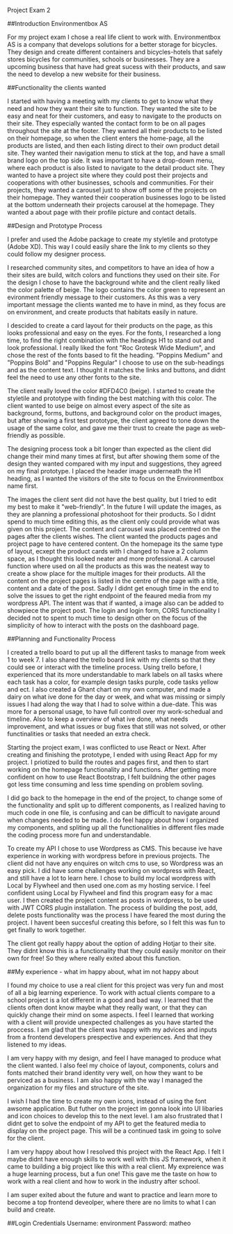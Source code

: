 Project Exam 2

##Introduction Environmentbox AS

For my project exam I chose a real life client to work with. 
Environmentbox AS is a company that develops solutions for a better storage for bicycles. 
They design and create different containers and bicycles-hotels that safely stores bicycles for communities, schools or businesses. 
They are a upcoming business that have had great sucess with their products, and saw the need to develop a new website for their business.

##Functionality the clients wanted

I started with having a meeting with my clients to get to know what they need and how they want their site to function. 
They wanted the site to be easy and neat for their customers, and easy to navigate to the products on their site. 
They especially wanted the contact form to be on all pages throughout the site at the footer. 
They wanted all their products to be listed on their homepage, so when the client enters the home-page, all the products are listed, 
and then each listing direct to their own product detail site. 
They wanted their navigation menu to stick at the top, and have a small brand logo on the top side. 
It was important to have a drop-down menu, where each product is also listed to navigate to the detail product site. 
They wanted to have a project site where they could post their projects and cooperations with other businesses, schools and communities. 
For their projects, they wanted a carousel just to show off some of the projects on their homepage. 
They wanted their cooperation businesses logo to be listed at the bottom underneath their projects carousel at the homepage. 
They wanted a about page with their profile picture and contact details.


##Design and Prototype Process

I prefer and used the Adobe package to create my styletile and prototype (Adobe XD). 
This way I could easily share the link to my clients so they could follow my designer process.

I researched community sites, and competitors to have an idea of how a their sites are build, witch colors and functions they used on their site. 
For the design I chose to have the background white and the client really liked the color palette of beige. 
The logo contains the color green to represent an evironment friendly message to their customers. 
As this was a very important message the clients wanted me to have in mind, as they focus are on environment, and create products 
that habitats easily in nature.

I descided to create a card layout for their products on the page, as this looks professional and easy on the eyes. 
For the fonts, I researched a long time, to find the right combination with the headings H1 to stand out and look professional. 
I really liked the font "Roc Grotesk Wide Medium", and chose the rest of the fonts based to fit the heading. 
"Poppins Medium" and "Poppins Bold" and "Poppins Regular" I choose to use on the sub-headings and as the content text. 
I thought it matches the links and buttons, and didnt feel the need to use any other fonts to the site.

The client really loved the color #DFD4C0 (beige). I started to create the styletile and prototype with finding the best matching with this color. 
The client wanted to use beige on almost every aspect of the site as background, forms, buttons, and background color on the product images, but 
after showing a first test prototype, the client agreed to tone down the usage of the same color, and gave me their trust to create the page as 
web-friendly as possible.

The designing process took a bit longer than expected as the client did change their mind many times at first, but after showing them some of the design 
they wanted compared with my input and suggestions, they agreed on my final prototype. 
I placed the header image underneath the H1 heading, as I wanted the visitors of the site to focus on the Environmentbox name first.

The images the client sent did not have the best quality, but I tried to edit my best to make it "web-friendly". 
In the future I will update the images, as they are planning a professional photoshoot for their products. 
So I didnt spend to much time editing this, as the client only could provide what was given on this project. 
The content and carousel was placed centred on the pages after the clients wishes. 
The client wanted the products pages and project page to have centered content. 
On the homepage its the same type of layout, ecxept the product cards with I changed to have a 2 column space, as I thought this looked neater 
and more professional. 
A carousel function where used on all the products as this was the neatest way to create a show place for the multiple images for their products. 
All the content on the project pages is listed in the centre of the page with a title, content and a date of the post. 
Sadly I didnt get enough time in the end to solve the issues to get the right endpoint of the feaured media from my wordpress API. 
The intent was that if wanted, a image also can be added to showpiece the project post. 
The login and login form, CORS functionality I decided not to spent to much time to design other on the focus of the simplicity of how to 
interact with the posts on the dashboard page.


##Planning and Functionality Process

I created a trello board to put up all the different tasks to manage from week 1 to week 7. 
I also shared the trello board link with my clients so that they could see or interact with the timeline process. 
Using trello before, I experienced that its more understandable to mark labels on all tasks where each task has a color, for example 
design tasks purple, code tasks yellow and ect. 
I also created a Ghant chart on my own computer, and made a dairy on what ive done for the day or week, and what was missing or simply 
issues I had along the way that I had to solve within a due-date. 
This was more for a personal usage, to have full controll over my work-schedual and timeline. 
Also to keep a overview of what ive done, what needs improvement, and what issues or bug fixes that still was not solved, or other 
functinalities or tasks that needed an extra check.

Starting the project exam, I was conflicted to use React or Next. 
After creating and finishing the prototype, I ended with using React App for my project. 
I priotized to build the routes and pages first, and then to start working on the homepage functionality and functions. 
After getting more confident on how to use React Bootstrap, I felt buildning the other pages got less time consuming and less time spending 
on problem sovling.

I did go back to the homepage in the end of the project, to change some of the functionality and split up to different components, as I 
realized having to much code in one file, is confusing and can be difficult to navigate around when changes needed to be made. 
I do feel happy about how I organized my components, and spliting up all the functionalities in different files made the coding process 
more fun and understandable.

To create my API I chose to use Wordpress as CMS. 
This because ive have experience in working with wordpress before in previous projects. 
The client did not have any enquires on witch cms to use, so Wordpress was an easy pick. 
I did have some challenges working on wordpress with React, and still have a lot to learn here. 
I chose to build my local wordpress with Local by Flywheel and then used one.com as my hosting service. 
I feel confident using Local by Flywheel and find this program easy for a mac user. 
I then created the project content as posts in wordpress, to be used with JWT CORS plugin installation. 
The process of building the post, add, delete posts functionality was the process I have feared the most during the project. 
I havent been succesful creating this before, so I felt this was fun to get finally to work together.

The client got really happy about the option of adding Hotjar to their site. 
They didnt know this is a functionality that they could easily monitor on their own for free! So they where really exited about this function.

##My experience - what im happy about, what im not happy about

I found my choice to use a real client for this project was very fun and most of all a big learning experience. 
To work with actual clients compare to a school project is a lot different in a good and bad way. 
I learned that the clients often dont know maybe what they really want, or that they can quickly change their mind on some aspects. 
I feel I learned that working with a client will provide unexpected challenges as you have started the proccess. 
I am glad that the client was happy with my advices and inputs from a frontend developers prespective and experiences. 
And that they listened to my ideas.

I am very happy with my design, and feel I have managed to produce what the client wanted. 
I also feel my choice of layout, components, colurs and fonts matched their brand identity very well, on how they want to be perviced as a business. 
I am also happy with the way I managed the organization for my files and structure of the site.

I wish I had the time to create my own icons, instead of using the font awsome application. 
But futher on the project im gonna look into UI libaries and icon choices to develop this to the next level. 
I am also frustrated that I didnt get to solve the endpoint of my API to get the featured media to display on the project page. 
This will be a continued task im going to solve for the client.

I am very happy about how I resolved this project with the React App. 
I felt I maybe didnt have enough skills to work well with this JS framework, when it came to building a big project like this with a real client. 
My expreience was a huge learning process, but a fun one! This gave me the taste on how to work with a real client and how to work in the 
industry after school.

I am super exited about the future and want to practice and learn more to become a top frontend deveolper, where there are no limits to 
what I can build and create.


##Login Credentials
Username: environment 
Password: matheo

    
  

